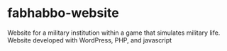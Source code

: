 # fabhabbo-website
Website for a military institution within a game that simulates military life. Website developed with WordPress, PHP, and javascript
